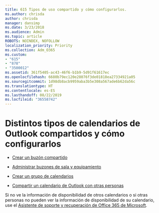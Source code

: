 ```yaml
---
title: 615 Tipos de uso compartido y cómo configurarlos.
ms.author: chrisda
author: chrisda
manager: dansimp
ms.date: 3/23/2018
ms.audience: Admin
ms.topic: article
ROBOTS: NOINDEX, NOFOLLOW
localization_priority: Priority
ms.collection: Adm_O365
ms.custom:
- "615"
- "878"
- "3500012"
ms.assetid: 361f5405-ac43-46f6-b1b9-5d91f61617ec
ms.openlocfilehash: 6680b79ec120e28076f3de01818ea27334921a05
ms.sourcegitcommit: 1d98db8acb9959aba3b5e308a567ade6b62da56c
ms.translationtype: HT
ms.contentlocale: es-ES
ms.lasthandoff: 08/22/2019
ms.locfileid: "36558742"
---
```

# <a name="different-types-of-shared-outlook-calendars-and-how-to-set-them-up"></a>Distintos tipos de calendarios de Outlook compartidos y cómo configurarlos

- [Crear un buzón compartido](https://support.office.com/article/871a246d-3acd-4bba-948e-5de8be0544c9)

- [Administrar buzones de sala y equipamiento](https://support.office.com/article/9f518a6d-1e2c-4d44-93f3-e19013a1552b)

- [Crear un grupo de calendarios](https://support.office.com/article/8385667b-d758-4489-a53f-f542dd01e6ff)

- [Compartir un calendario de Outlook con otras personas](https://support.office.com/article/353ed2c1-3ec5-449d-8c73-6931a0adab88)

Si no ve la información de disponibilidad de otros calendarios o si otras personas no pueden ver la información de disponibilidad de su calendario, use el [Asistente de soporte y recuperación de Office 365 de Microsoft](https://diagnostics.office.com/).
